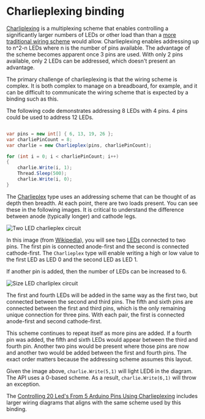 # Charlieplexing binding

[Charliplexing](https://en.wikipedia.org/wiki/Charlieplexing) is a multiplexing scheme that enables controlling a significantly larger numbers of LEDs or other load than than a [more traditional wiring scheme](https://github.com/dotnet/iot/tree/master/samples/led-blink) would allow. Charlieplexing enables addressing up to n^2-n LEDs where n is the number of pins available. The advantage of the scheme becomes apparent once 3 pins are used. With only 2 pins available, only 2 LEDs can be addressed, which doesn't present an advantage.

The primary challenge of charlieplexing is that the wiring scheme is complex. It is both complex to manage on a breadboard, for example, and it can be difficult to communicate the wiring scheme that is expected by a binding such as this.

The following code demonstrates addressing 8 LEDs with 4 pins. 4 pins could be used to address 12 LEDs.

```csharp

var pins = new int[] { 6, 13, 19, 26 };
var charliePinCount = 8;
var charlie = new Charlieplex(pins, charliePinCount);

for (int i = 0; i < charliePinCount; i++)
{
    charlie.Write(i, 1);
    Thread.Sleep(500);
    charlie.Write(i, 0);
}
```

The [Charlieplex](Charlieplex.cs) type uses an addressing scheme that can be thought of as depth then breadth. At each point, there are two loads present. You can see these in the following images. It is critical to understand the difference between anode (typically longer) and cathode legs.

![Two LED charlieplex circuit](https://en.wikipedia.org/wiki/Charlieplexing#/media/File:2-pin_Charlieplexing_with_common_resistor.svg)

In this image (from [Wikipedia](https://en.wikipedia.org/wiki/Charlieplexing)), you will see two [LEDs](https://en.wikipedia.org/wiki/Light-emitting_diode) connected to two pins. The first pin is connected anode-first and the second is connected cathode-first. The `Charlieplex` type will enable writing a high or low value to the first LED as LED 0 and the second LED as LED 1.


If another pin is added, then the number of LEDs can be increased to 6.

![Size LED charliplex circuit](https://en.wikipedia.org/wiki/Charlieplexing#/media/File:3-pin_Charlieplexing_with_common_resistors.svg)

The first and fourth LEDs will be added in the same way as the first two, but connected between the second and third pins. The fifth and sixth pins are connected between the first and third pins, which is the only remaining unique connection for three pins. With each pair, the first is connected anode-first and second cathode-first.

This scheme continues to repeat itself as more pins are added. If a fourth pin was added, the fifth and sixth LEDs would appear between the third and fourth pin. Another two pins would be present where those pins are now and another two would be added between the first and fourth pins. The exact order matters because the addressing scheme assumes this layout.

Given the image above, `charlie.Write(5,1)` will light LED6 in the diagram. The API uses a 0-based scheme. As a result, `charlie.Write(6,1)` will throw an exception.

The [Controlling 20 Led's From 5 Arduino Pins Using Charlieplexing](https://www.instructables.com/id/Controlling-20-Leds-from-5-Arduino-pins-using-Cha/) includes larger wiring diagrams that aligns with the same scheme used by this binding.
